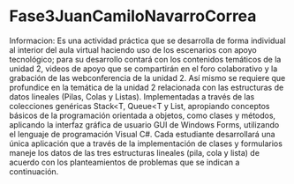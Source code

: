 # Fase3JuanCamiloNavarroCorrea

Informacion:
Es una actividad práctica que se desarrolla de forma individual al interior del aula
virtual haciendo uso de los escenarios con apoyo tecnológico; para su desarrollo
contará con los contenidos temáticos de la unidad 2, videos de apoyo que se
compartirán en el foro colaborativo y la grabación de las webconferencia de la
unidad 2.
Así mismo se requiere que profundice en la temática de la unidad 2 relacionada
con las estructuras de datos lineales (Pilas, Colas y Listas). Implementadas a través
de las colecciones genéricas Stack<T, Queue<T y List<T>, apropiando conceptos
básicos de la programación orientada a objetos, como clases y métodos,
aplicando la interfaz gráfica de usuario GUI de Windows Forms, utilizando el
lenguaje de programación Visual C#.
Cada estudiante desarrollará una única aplicación que a través de la
implementación de clases y formularios maneje los datos de las tres estructuras
lineales (pila, cola y lista) de acuerdo con los planteamientos de problemas que
se indican a continuación.
